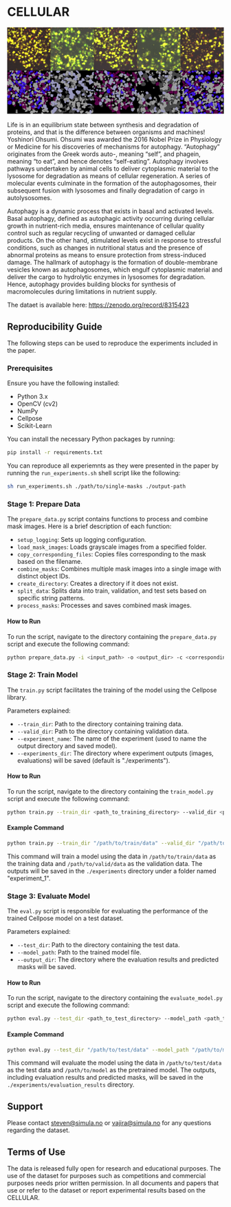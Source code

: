 # CELLULAR

![banner](/static/images/banner.png)

Life is in an equilibrium state between synthesis and degradation of proteins, and that is the difference between organisms and machines! Yoshinori Ohsumi. Ohsumi was awarded the 2016 Nobel Prize in Physiology or Medicine for his discoveries of mechanisms for autophagy. “Autophagy” originates from the Greek words auto-, meaning “self”, and phagein, meaning “to eat”, and hence denotes “self-eating”. Autophagy involves pathways undertaken by animal cells to deliver cytoplasmic material to the lysosome for degradation as means of cellular regeneration. A series of molecular events culminate in the formation of the autophagosomes, their subsequent fusion with lysosomes and finally degradation of cargo in autolysosomes.

Autophagy is a dynamic process that exists in basal and activated levels. Basal autophagy, defined as autophagic activity occurring during cellular growth in nutrient-rich media, ensures maintenance of cellular quality control such as regular recycling of unwanted or damaged cellular products. On the other hand, stimulated levels exist in response to stressful conditions, such as changes in nutritional status and the presence of abnormal proteins as means to ensure protection from stress-induced damage. The hallmark of autophagy is the formation of double-membrane vesicles known as autophagosomes, which engulf cytoplasmic material and deliver the cargo to hydrolytic enzymes in lysosomes for degradation. Hence, autophagy provides building blocks for synthesis of macromolecules during limitations in nutrient supply.

The dataet is available here: https://zenodo.org/record/8315423

## Reproducibility Guide
The following steps can be used to reproduce the experiments included in the paper.

### Prerequisites

Ensure you have the following installed:

- Python 3.x
- OpenCV (cv2)
- NumPy
- Cellpose
- Scikit-Learn

You can install the necessary Python packages by running:

```bash
pip install -r requirements.txt
```

You can reproduce all experiemnts as they were presented in the paper by running the `run_experiments.sh` shell script like the following: 
```bash
sh run_experiments.sh ./path/to/single-masks ./output-path
```

### Stage 1: Prepare Data
The `prepare_data.py` script contains functions to process and combine mask images. Here is a brief description of each function:

- `setup_logging`: Sets up logging configuration.
- `load_mask_images`: Loads grayscale images from a specified folder.
- `copy_corresponding_files`: Copies files corresponding to the mask based on the filename.
- `combine_masks`: Combines multiple mask images into a single image with distinct object IDs.
- `create_directory`: Creates a directory if it does not exist.
- `split_data`: Splits data into train, validation, and test sets based on specific string patterns.
- `process_masks`: Processes and saves combined mask images.

#### How to Run
To run the script, navigate to the directory containing the `prepare_data.py` script and execute the following command:

```bash
python prepare_data.py -i <input_path> -o <output_dir> -c <corresponding_files_dir> -v <val_pattern> -t <test_pattern> -f <formats>
```

### Stage 2: Train Model

The `train.py` script facilitates the training of the model using the Cellpose library.

Parameters explained:
- `--train_dir`: Path to the directory containing training data.
- `--valid_dir`: Path to the directory containing validation data.
- `--experiment_name`: The name of the experiment (used to name the output directory and saved model).
- `--experiments_dir`: The directory where experiment outputs (images, evaluations) will be saved (default is "./experiments").

#### How to Run
To run the script, navigate to the directory containing the `train_model.py` script and execute the following command:

```bash
python train.py --train_dir <path_to_training_directory> --valid_dir <path_to_validation_directory> --experiment_name <experiment_name> --experiments_dir <path_to_experiments_directory>
```

#### Example Command

```bash
python train.py --train_dir "/path/to/train/data" --valid_dir "/path/to/valid/data" --experiment_name "experiment_1" --experiments_dir "./experiments"
```

This command will train a model using the data in `/path/to/train/data` as the training data and `/path/to/valid/data` as the validation data. The outputs will be saved in the `./experiments` directory under a folder named "experiment_1".

### Stage 3: Evaluate Model

The `eval.py` script is responsible for evaluating the performance of the trained Cellpose model on a test dataset.

Parameters explained:
- `--test_dir`: Path to the directory containing the test data.
- `--model_path`: Path to the trained model file.
- `--output_dir`: The directory where the evaluation results and predicted masks will be saved.

#### How to Run
To run the script, navigate to the directory containing the `evaluate_model.py` script and execute the following command:

```bash
python eval.py --test_dir <path_to_test_directory> --model_path <path_to_pretrained_model> --output_dir <path_to_output_directory>
```

#### Example Command

```bash
python eval.py --test_dir "/path/to/test/data" --model_path "/path/to/model" --output_dir "./experiments/evaluation_results"
```

This command will evaluate the model using the data in `/path/to/test/data` as the test data and `/path/to/model` as the pretrained model. The outputs, including evaluation results and predicted masks, will be saved in the `./experiments/evaluation_results` directory.

## Support
Please contact steven@simula.no or vajira@simula.no for any questions regarding the dataset.

## Terms of Use
The data is released fully open for research and educational purposes. The use of the dataset for purposes such as competitions and commercial purposes needs prior written permission. In all documents and papers that use or refer to the dataset or report experimental results based on the CELLULAR.
